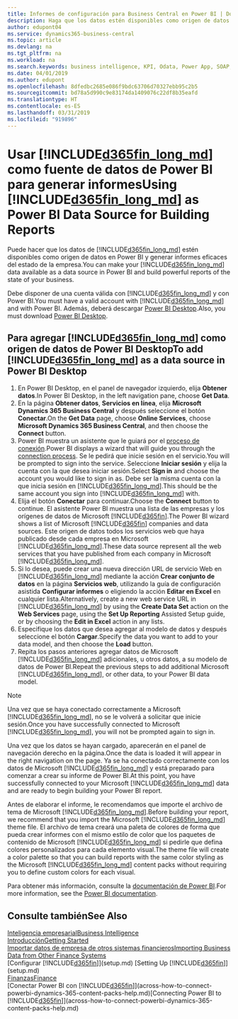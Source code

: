 ```yaml
---
title: Informes de configuración para Business Central en Power BI | Documentos de Microsoft
description: Haga que los datos estén disponibles como origen de datos en Power BI y generar informes eficaces del estado de la empresa.
author: edupont04
ms.service: dynamics365-business-central
ms.topic: article
ms.devlang: na
ms.tgt_pltfrm: na
ms.workload: na
ms.search.keywords: business intelligence, KPI, Odata, Power App, SOAP, analysis
ms.date: 04/01/2019
ms.author: edupont
ms.openlocfilehash: 8dfedbc2685e086f9bdc63706d70327ebb95c2b5
ms.sourcegitcommit: bd78a5d990c9e83174da1409076c22df8b35eafd
ms.translationtype: HT
ms.contentlocale: es-ES
ms.lasthandoff: 03/31/2019
ms.locfileid: "919896"
---
```

# <a name="using-included365finlongmdincludesd365finlongmdmd-as-power-bi-data-source-for-building-reports"></a><span data-ttu-id="4434a-103">Usar [!INCLUDE[d365fin_long_md](includes/d365fin_long_md.md)] como fuente de datos de Power BI para generar informes</span><span class="sxs-lookup"><span data-stu-id="4434a-103">Using [!INCLUDE[d365fin_long_md](includes/d365fin_long_md.md)] as Power BI Data Source for Building Reports</span></span>
<span data-ttu-id="4434a-104">Puede hacer que los datos de [!INCLUDE[d365fin_long_md](includes/d365fin_long_md.md)] estén disponibles como origen de datos en Power BI y generar informes eficaces del estado de la empresa.</span><span class="sxs-lookup"><span data-stu-id="4434a-104">You can make your [!INCLUDE[d365fin_long_md](includes/d365fin_long_md.md)] data available as a data source in Power BI and build powerful reports of the state of your business.</span></span>  

<span data-ttu-id="4434a-105">Debe disponer de una cuenta válida con [!INCLUDE[d365fin_long_md](includes/d365fin_long_md.md)] y con Power BI.</span><span class="sxs-lookup"><span data-stu-id="4434a-105">You must have a valid account with [!INCLUDE[d365fin_long_md](includes/d365fin_long_md.md)] and with Power BI.</span></span> <span data-ttu-id="4434a-106">Además, deberá descargar [Power BI Desktop](https://powerbi.microsoft.com/en-us/desktop/).</span><span class="sxs-lookup"><span data-stu-id="4434a-106">Also, you must download [Power BI Desktop](https://powerbi.microsoft.com/en-us/desktop/).</span></span>  

## <a name="to-add-included365finlongmdincludesd365finlongmdmd-as-a-data-source-in-power-bi-desktop"></a><span data-ttu-id="4434a-107">Para agregar [!INCLUDE[d365fin_long_md](includes/d365fin_long_md.md)] como origen de datos de Power BI Desktop</span><span class="sxs-lookup"><span data-stu-id="4434a-107">To add [!INCLUDE[d365fin_long_md](includes/d365fin_long_md.md)] as a data source in Power BI Desktop</span></span>
1. <span data-ttu-id="4434a-108">En Power BI Desktop, en el panel de navegador izquierdo, elija **Obtener datos**.</span><span class="sxs-lookup"><span data-stu-id="4434a-108">In Power BI Desktop, in the left navigation pane, choose **Get Data**.</span></span>
2. <span data-ttu-id="4434a-109">En la página **Obtener datos**, **Servicios en línea**, elija **Microsoft Dynamics 365 Business Central** y después seleccione el botón **Conectar**.</span><span class="sxs-lookup"><span data-stu-id="4434a-109">On the **Get Data** page, choose **Online Services**, choose **Microsoft Dynamics 365 Business Central**, and then choose the **Connect** button.</span></span>
3. <span data-ttu-id="4434a-110">Power BI muestra un asistente que le guiará por el [proceso de conexión](across-how-to-connect-powerbi-dynamics-365-content-packs-help.md).</span><span class="sxs-lookup"><span data-stu-id="4434a-110">Power BI displays a wizard that will guide you through the [connection process](across-how-to-connect-powerbi-dynamics-365-content-packs-help.md).</span></span> <span data-ttu-id="4434a-111">Se le pedirá que inicie sesión en el servicio.</span><span class="sxs-lookup"><span data-stu-id="4434a-111">You will be prompted to sign into the service.</span></span> <span data-ttu-id="4434a-112">Seleccione **Iniciar sesión** y elija la cuenta con la que desea iniciar sesión.</span><span class="sxs-lookup"><span data-stu-id="4434a-112">Select **Sign in** and choose the account you would like to sign in as.</span></span> <span data-ttu-id="4434a-113">Debe ser la misma cuenta con la que inicia sesión en [!INCLUDE[d365fin_long_md](includes/d365fin_long_md.md)].</span><span class="sxs-lookup"><span data-stu-id="4434a-113">This should be the same account you sign into [!INCLUDE[d365fin_long_md](includes/d365fin_long_md.md)] with.</span></span>
4. <span data-ttu-id="4434a-114">Elija el botón **Conectar** para continuar.</span><span class="sxs-lookup"><span data-stu-id="4434a-114">Choose the **Connect** button to continue.</span></span> <span data-ttu-id="4434a-115">El asistente Power BI muestra una lista de las empresas y los orígenes de datos de Microsoft [!INCLUDE[d365fin](includes/d365fin_md.md)].</span><span class="sxs-lookup"><span data-stu-id="4434a-115">The Power BI wizard shows a list of Microsoft [!INCLUDE[d365fin](includes/d365fin_md.md)] companies and data sources.</span></span> <span data-ttu-id="4434a-116">Este origen de datos todos los servicios web que haya publicado desde cada empresa en Microsoft [!INCLUDE[d365fin_long_md](includes/d365fin_long_md.md)].</span><span class="sxs-lookup"><span data-stu-id="4434a-116">These data source represent all the web services that you have published from each company in Microsoft [!INCLUDE[d365fin_long_md](includes/d365fin_long_md.md)].</span></span>
5. <span data-ttu-id="4434a-117">Si lo desea, puede crear una nueva dirección URL de servicio Web en [!INCLUDE[d365fin_long_md](includes/d365fin_long_md.md)] mediante la acción **Crear conjunto de datos** en la página **Servicios web**, utilizando la guía de configuración asistida **Configurar informes** o eligiendo la acción **Editar en Excel** en cualquier lista.</span><span class="sxs-lookup"><span data-stu-id="4434a-117">Alternatively, create a new web service URL in [!INCLUDE[d365fin_long_md](includes/d365fin_long_md.md)] by using the **Create Data Set** action on the **Web Services** page, using the **Set Up Reporting** Assisted Setup guide, or by choosing the **Edit in Excel** action in any lists.</span></span>
6. <span data-ttu-id="4434a-118">Especifique los datos que desea agregar al modelo de datos y después seleccione el botón **Cargar**.</span><span class="sxs-lookup"><span data-stu-id="4434a-118">Specify the data you want to add to your data model, and then choose the **Load** button.</span></span>
7. <span data-ttu-id="4434a-119">Repita los pasos anteriores agregar datos de Microsoft [!INCLUDE[d365fin_long_md](includes/d365fin_long_md.md)] adicionales, u otros datos, a su modelo de datos de Power BI.</span><span class="sxs-lookup"><span data-stu-id="4434a-119">Repeat the previous steps to add additional Microsoft [!INCLUDE[d365fin_long_md](includes/d365fin_long_md.md)], or other data, to your Power BI data model.</span></span>

> [!NOTE]  
> <span data-ttu-id="4434a-120">Una vez que se haya conectado correctamente a Microsoft [!INCLUDE[d365fin_long_md](includes/d365fin_long_md.md)], no se le volverá a solicitar que inicie sesión.</span><span class="sxs-lookup"><span data-stu-id="4434a-120">Once you have successfully connected to Microsoft [!INCLUDE[d365fin_long_md](includes/d365fin_long_md.md)], you will not be prompted again to sign in.</span></span>

<span data-ttu-id="4434a-121">Una vez que los datos se hayan cargado, aparecerán en el panel de navegación derecho en la página.</span><span class="sxs-lookup"><span data-stu-id="4434a-121">Once the data is loaded it will appear in the right navigation on the page.</span></span> <span data-ttu-id="4434a-122">Ya se ha conectado correctamente con los datos de Microsoft [!INCLUDE[d365fin_long_md](includes/d365fin_long_md.md)] y está preparado para comenzar a crear su informe de Power BI.</span><span class="sxs-lookup"><span data-stu-id="4434a-122">At this point, you have successfully connected to your Microsoft [!INCLUDE[d365fin_long_md](includes/d365fin_long_md.md)] data and are ready to begin building your Power BI report.</span></span> 

<span data-ttu-id="4434a-123">Antes de elaborar el informe, le recomendamos que importe el archivo de tema de Microsoft [!INCLUDE[d365fin_long_md](includes/d365fin_long_md.md)].</span><span class="sxs-lookup"><span data-stu-id="4434a-123">Before building your report, we recommend that you import the Microsoft [!INCLUDE[d365fin_long_md](includes/d365fin_long_md.md)] theme file.</span></span>  <span data-ttu-id="4434a-124">El archivo de tema creará una paleta de colores de forma que pueda crear informes con el mismo estilo de color que los paquetes de contenido de Microsoft [!INCLUDE[d365fin_long_md](includes/d365fin_long_md.md)] si pedirle que defina colores personalizados para cada elemento visual.</span><span class="sxs-lookup"><span data-stu-id="4434a-124">The theme file will create a color palette so that you can build reports with the same color styling as the Microsoft [!INCLUDE[d365fin_long_md](includes/d365fin_long_md.md)] content packs without requiring you to define custom colors for each visual.</span></span>

<span data-ttu-id="4434a-125">Para obtener más información, consulte la [documentación de Power BI](https://powerbi.microsoft.com/documentation/powerbi-landing-page/).</span><span class="sxs-lookup"><span data-stu-id="4434a-125">For more information, see the [Power BI documentation](https://powerbi.microsoft.com/documentation/powerbi-landing-page/).</span></span>

## <a name="see-also"></a><span data-ttu-id="4434a-126">Consulte también</span><span class="sxs-lookup"><span data-stu-id="4434a-126">See Also</span></span>
[<span data-ttu-id="4434a-127">Inteligencia empresarial</span><span class="sxs-lookup"><span data-stu-id="4434a-127">Business Intelligence</span></span>](bi.md)  
[<span data-ttu-id="4434a-128">Introducción</span><span class="sxs-lookup"><span data-stu-id="4434a-128">Getting Started</span></span>](product-get-started.md)  
[<span data-ttu-id="4434a-129">Importar datos de empresa de otros sistemas financieros</span><span class="sxs-lookup"><span data-stu-id="4434a-129">Importing Business Data from Other Finance Systems</span></span>](across-import-data-configuration-packages.md)  
<span data-ttu-id="4434a-130">[Configurar [!INCLUDE[d365fin](includes/d365fin_md.md)]](setup.md) </span><span class="sxs-lookup"><span data-stu-id="4434a-130">[Setting Up [!INCLUDE[d365fin](includes/d365fin_md.md)]](setup.md) </span></span>  
[<span data-ttu-id="4434a-131">Finanzas</span><span class="sxs-lookup"><span data-stu-id="4434a-131">Finance</span></span>](finance.md)  
<span data-ttu-id="4434a-132">[Conectar Power BI con [!INCLUDE[d365fin](includes/d365fin_md.md)]](across-how-to-connect-powerbi-dynamics-365-content-packs-help.md)</span><span class="sxs-lookup"><span data-stu-id="4434a-132">[Connecting Power BI to [!INCLUDE[d365fin](includes/d365fin_md.md)]](across-how-to-connect-powerbi-dynamics-365-content-packs-help.md)</span></span>  
